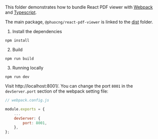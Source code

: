 This folder demonstrates how to bundle React PDF viewer with [Webpack](https://webpack.js.org) and [Typescript](https://www.typescriptlang.org).

The main package, `@phuocng/react-pdf-viewer` is linked to the [dist](https://github.com/phuoc-ng/react-pdf-viewer/tree/master/dist) folder.

1. Install the dependencies

~~~
npm install
~~~

2. Build

~~~
npm run build
~~~

3. Running locally

~~~
npm run dev
~~~

Visit http://localhost:8001/. You can change the port `8001` in the `devServer.port` section of the webpack setting file: 

~~~ javascript
// webpack.config.js

module.exports = {
    ...
    devServer: {
        port: 8001,
    },
};
~~~
